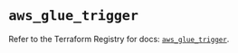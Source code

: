 # `aws_glue_trigger`

Refer to the Terraform Registry for docs: [`aws_glue_trigger`](https://registry.terraform.io/providers/hashicorp/aws/6.7.0/docs/resources/glue_trigger).
